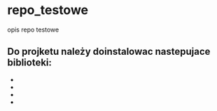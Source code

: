 # repo_testowe
opis repo testowe

Do projketu należy doinstalowac nastepujace biblioteki:
- 
-
-
-
-

